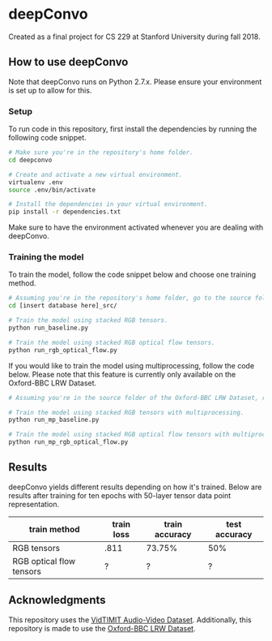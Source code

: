 # deepConvo

Created as a final project for CS 229 at Stanford University during fall 2018.

## How to use deepConvo

Note that deepConvo runs on Python 2.7.x. Please ensure your environment is set up to allow for this.

### Setup

To run code in this repository, first install the dependencies by running the following code snippet.

``` bash
# Make sure you're in the repository's home folder.
cd deepconvo

# Create and activate a new virtual environment.
virtualenv .env
source .env/bin/activate

# Install the dependencies in your virtual environment.
pip install -r dependencies.txt
```

Make sure to have the environment activated whenever you are dealing with deepConvo.

### Training the model

To train the model, follow the code snippet below and choose one training method.

``` bash
# Assuming you're in the repository's home folder, go to the source folder of a dataset.
cd [insert database here]_src/

# Train the model using stacked RGB tensors.
python run_baseline.py

# Train the model using stacked RGB optical flow tensors.
python run_rgb_optical_flow.py
```

If you would like to train the model using multiprocessing, follow the code below. Please note that this feature is currently only available on the Oxford-BBC LRW Dataset.

``` bash
# Assuming you're in the source folder of the Oxford-BBC LRW Dataset, run either of the following.

# Train the model using stacked RGB tensors with multiprocessing.
python run_mp_baseline.py

# Train the model using stacked RGB optical flow tensors with multiprocessing.
python run_mp_rgb_optical_flow.py
```

## Results

deepConvo yields different results depending on how it's trained. Below are results after training for ten epochs with 50-layer tensor data point representation.

train method | train loss | train accuracy | test accuracy
--- | --- | --- | --- 
RGB tensors | .811 | 73.75% | 50%
RGB optical flow tensors | ? | ? | ?

## Acknowledgments

This repository uses the [VidTIMIT Audio-Video Dataset](http://conradsanderson.id.au/vidtimit/). Additionally, this repository is made to use the [Oxford-BBC LRW Dataset](http://www.robots.ox.ac.uk/~vgg/data/lip_reading/lrw1.html).

